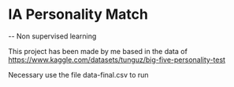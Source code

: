 # IA Personality Match

-- Non supervised learning


This project has been made by me based in the data of https://www.kaggle.com/datasets/tunguz/big-five-personality-test

Necessary use the file data-final.csv to run
